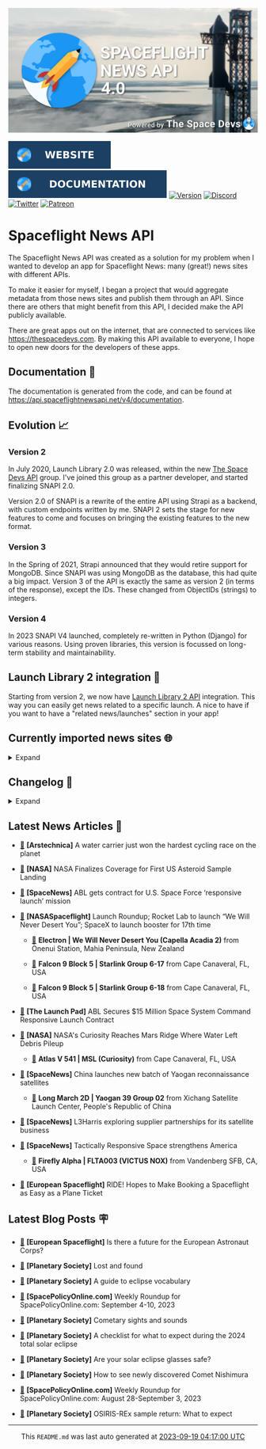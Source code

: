 ![Cover](https://raw.githubusercontent.com/TheSpaceDevs/spaceflightnewsapi/main/.github/profile/assets/snapi_poster.png)

[![Website](https://raw.githubusercontent.com/TheSpaceDevs/spaceflightnewsapi/main/.github/profile/assets/badge_snapi_website.svg)](https://spaceflightnewsapi.net/)
[![Documentation](https://raw.githubusercontent.com/TheSpaceDevs/spaceflightnewsapi/main/.github/profile/assets/badge_snapi_doc.svg)](https://api.spaceflightnewsapi.net/v4/docs)
[![Version](https://img.shields.io/github/v/release/TheSpaceDevs/spaceflightnewsapi?style=for-the-badge)](https://github.com/TheSpaceDevs/spaceflightnewsapi/releases/tag/v4.0.4)
[![Discord](https://img.shields.io/badge/Discord-%237289DA.svg?style=for-the-badge&logo=discord&logoColor=white)](https://discord.gg/p7ntkNA)
[![Twitter](https://img.shields.io/badge/Twitter-%231DA1F2.svg?style=for-the-badge&logo=Twitter&logoColor=white)](https://twitter.com/the_snapi)
[![Patreon](https://img.shields.io/badge/Patreon-F96854?style=for-the-badge&logo=patreon&logoColor=white)](https://www.patreon.com/TheSpaceDevs)

# Spaceflight News API

The Spaceflight News API was created as a solution for my problem when I wanted to develop an app for Spaceflight News: many (great!) news sites with different APIs.

To make it easier for myself, I began a project that would aggregate metadata from those news sites and publish them through an API. Since there are others that might benefit from this API, I decided make the API publicly available.

There are great apps out on the internet, that are connected to services like <https://thespacedevs.com>. By making this API available to everyone, I hope to open new doors for the developers of these apps.

## Documentation 📖

The documentation is generated from the code, and can be found at <https://api.spaceflightnewsapi.net/v4/documentation>.

## Evolution 📈

### Version 2

In July 2020, Launch Library 2.0 was released, within the new <a href="https://thespacedevs.com">The Space Devs API</a> group. I've joined this group as a partner developer, and started finalizing SNAPI 2.0.

Version 2.0 of SNAPI is a rewrite of the entire API using Strapi as a backend, with custom endpoints written by me.
SNAPI 2 sets the stage for new features to come and focuses on bringing the existing features to the new format.

### Version 3

In the Spring of 2021, Strapi announced that they would retire support for MongoDB. Since SNAPI was using MongoDB as the database, this had quite a big impact.
Version 3 of the API is exactly the same as version 2 (in terms of the response), except the IDs. These changed from ObjectIDs (strings) to integers.

### Version 4
In 2023 SNAPI V4 launched, completely re-written in Python (Django) for various reasons.
Using proven libraries, this version is focussed on long-term stability and maintainability.

## Launch Library 2 integration 🚀

Starting from version 2, we now have <a href="https://thespacedevs.com/llapi">Launch Library 2 API</a> integration. This way you can easily get news related to a specific launch.
A nice to have if you want to have a "related news/launches" section in your app!

## Currently imported news sites 🌐

<details>
<summary>Expand</summary>

- AmericaSpace
- Arstechnica
- Blue Origin
- CNBC
- ESA
- ElonX
- Euronews
- European Spaceflight
- Jet Propulsion Laboratory
- NASA
- NASASpaceflight
- National Geographic
- National Space Society
- Phys
- Planetary Society
- Reuters
- Space.com
- SpaceFlight Insider
- SpaceNews
- SpacePolicyOnline.com
- SpaceX
- Spaceflight Now
- SyFy
- TechCrunch
- Teslarati
- The Drive
- The Japan Times
- The Launch Pad
- The National
- The New York Times
- The Space Devs
- The Space Review
- The Verge
- The Wall Street Journal
- United Launch Alliance
- Virgin Galactic


</details>

## Changelog 📝
<details>
<summary>Expand</summary>

# V4.0.0

- Rewritten in Python and Django.

# V3.4.0

- Package updates
- Sentry fixes

# V3.0.0

- Package updates

### V3.2.0

- Various Sentry issues fixed

### V3.1.0

- Strapi updates
- Sentry updates
- Admin interface updates

### V3.0.0

- Switch to use Postgres as database

### V2.3.0

- The lost "article per (LL2) event" endpoint is back
- Changed the G4L logo on the site
- Added Sentry again, via the new Strapi plugin
- Changed from amqplib to amqp-connection-manager
- Updated to Strapi 3.5.3

### v2.2.0

- Dependency updates
- Code cleanup
- Admin side of things

### v2.1.0

- Backend changes on how new content is processed
- Package updates

### v2.0.0

- Complete rewrite of the app, focusing on existing features

</details>



## Latest News Articles 📰
- <a href="https://arstechnica.com/culture/2023/09/a-water-carrier-just-won-the-hardest-cycling-race-on-the-planet/" >🔗</a> **[Arstechnica]** A water carrier just won the hardest cycling race on the planet


- <a href="http://www.nasa.gov/press-release/nasa-finalizes-coverage-for-first-us-asteroid-sample-landing" >🔗</a> **[NASA]** NASA Finalizes Coverage for First US Asteroid Sample Landing


- <a href="https://spacenews.com/abl-gets-contract-for-u-s-space-force-responsive-launch-mission/" >🔗</a> **[SpaceNews]** ABL gets contract for U.S. Space Force ‘responsive launch’ mission


- <a href="https://www.nasaspaceflight.com/2023/09/launch-roundup-091823/" >🔗</a> **[NASASpaceflight]** Launch Roundup; Rocket Lab to launch “We Will Never Desert You”; SpaceX to launch booster for 17th time


  - <a href="https://go4liftoff.com/launch/id/08f52ca7-9aba-41d1-a5c7-092cab7aca92" >🚀</a> **Electron | We Will Never Desert You (Capella Acadia 2)** from Onenui Station, Mahia Peninsula, New Zealand

  - <a href="https://go4liftoff.com/launch/id/7fc31961-b46f-4a45-9b1d-3caece884f61" >🚀</a> **Falcon 9 Block 5 | Starlink Group 6-17** from Cape Canaveral, FL, USA

  - <a href="https://go4liftoff.com/launch/id/1c099ba2-9b8f-4364-8ba0-0c26f7993dd5" >🚀</a> **Falcon 9 Block 5 | Starlink Group 6-18** from Cape Canaveral, FL, USA



- <a href="https://tlpnetwork.com/news/2023/09/abl-secures-15-million-space-system-command-responsive-launch-contract" >🔗</a> **[The Launch Pad]** ABL Secures $15 Million Space System Command Responsive Launch Contract


- <a href="https://mars.nasa.gov/news/9480/" >🔗</a> **[NASA]** NASA's Curiosity Reaches Mars Ridge Where Water Left Debris Pileup


  - <a href="https://go4liftoff.com/launch/id/df8d4fdb-9add-4ce9-9f0e-aae1c61df212" >🚀</a> **Atlas V 541 | MSL (Curiosity)** from Cape Canaveral, FL, USA



- <a href="https://spacenews.com/china-launches-new-batch-of-yaogan-reconnaissance-satellites/" >🔗</a> **[SpaceNews]** China launches new batch of Yaogan reconnaissance satellites


  - <a href="https://go4liftoff.com/launch/id/1c09bb7e-5d7c-4ca7-a4a8-81db7004c66f" >🚀</a> **Long March 2D | Yaogan 39 Group 02** from Xichang Satellite Launch Center, People's Republic of China



- <a href="https://spacenews.com/l3harris-exploring-supplier-partnerships-for-its-satellite-business/" >🔗</a> **[SpaceNews]** L3Harris exploring supplier partnerships for its satellite business


- <a href="https://spacenews.com/tactically-responsive-space-strengthens-america/" >🔗</a> **[SpaceNews]** Tactically Responsive Space strengthens America


  - <a href="https://go4liftoff.com/launch/id/b8f2e028-285c-457d-b807-a6749cfc3af6" >🚀</a> **Firefly Alpha | FLTA003 (VICTUS NOX)** from Vandenberg SFB, CA, USA



- <a href="https://europeanspaceflight.com/ride-hopes-to-make-booking-a-spaceflight-as-easy-as-a-plane-ticket/" >🔗</a> **[European Spaceflight]** RIDE! Hopes to Make Booking a Spaceflight as Easy as a Plane Ticket




## Latest Blog Posts 🪧

- <a href="https://europeanspaceflight.substack.com/p/is-there-a-future-for-the-european" >🔗</a> **[European Spaceflight]** Is there a future for the European Astronaut Corps?


- <a href="https://www.planetary.org/the-downlink/lost-and-found" >🔗</a> **[Planetary Society]** Lost and found


- <a href="https://www.planetary.org/articles/guide-to-eclipse-vocabulary" >🔗</a> **[Planetary Society]** A guide to eclipse vocabulary


- <a href="https://spacepolicyonline.com/news/weekly-roundup-for-spacepolicyonline-com-september-4-10-2023/" >🔗</a> **[SpacePolicyOnline.com]** Weekly Roundup for SpacePolicyOnline.com: September 4-10, 2023


- <a href="https://www.planetary.org/the-downlink/cometary-sights-and-sounds" >🔗</a> **[Planetary Society]** Cometary sights and sounds


- <a href="https://www.planetary.org/articles/eclipse-2024-checklist" >🔗</a> **[Planetary Society]** A checklist for what to expect during the 2024 total solar eclipse


- <a href="https://www.planetary.org/articles/are-your-solar-eclipse-glasses-safe" >🔗</a> **[Planetary Society]** Are your solar eclipse glasses safe?


- <a href="https://www.planetary.org/articles/how-to-see-newly-discovered-comet-nishimura" >🔗</a> **[Planetary Society]** How to see newly discovered Comet Nishimura


- <a href="https://spacepolicyonline.com/news/weekly-roundup-for-spacepolicyonline-com-august-28-september-3-2023/" >🔗</a> **[SpacePolicyOnline.com]** Weekly Roundup for SpacePolicyOnline.com: August 28-September 3, 2023


- <a href="https://www.planetary.org/articles/osiris-rex-sample-return-what-to-expect" >🔗</a> **[Planetary Society]** OSIRIS-REx sample return: What to expect




<hr>
  <div align="center">
  This <code>README.md</code> was last auto generated at <a href="https://www.timeanddate.com/worldclock/fixedtime.html?iso=20230919T041700">2023-09-19 04:17:00 UTC</a>
  <br>
</div>